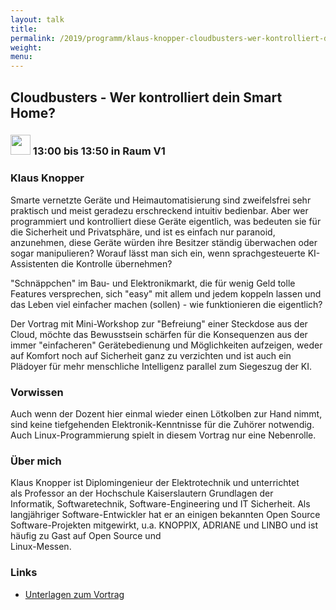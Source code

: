```yaml
---
layout: talk
title:
permalink: /2019/programm/klaus-knopper-cloudbusters-wer-kontrolliert-dein-smart-home/
weight:
menu:
---
```

## Cloudbusters - Wer kontrolliert dein Smart Home?

### <img height = "32" src="../../../images/talk.svg"> 13:00 bis 13:50 in Raum V1

### Klaus Knopper

Smarte vernetzte Geräte und Heimautomatisierung sind zweifelsfrei sehr praktisch und meist geradezu erschreckend intuitiv bedienbar. Aber wer programmiert und kontrolliert diese Geräte eigentlich, was bedeuten sie für die Sicherheit und Privatsphäre, und ist es einfach nur paranoid, anzunehmen, diese Geräte würden ihre Besitzer ständig überwachen oder sogar manipulieren? Worauf lässt man sich ein, wenn sprachgesteuerte KI-Assistenten die Kontrolle übernehmen?

"Schnäppchen" im Bau- und Elektronikmarkt, die für wenig Geld tolle Features versprechen, sich "easy" mit allem und jedem koppeln lassen und das Leben viel einfacher machen (sollen) - wie funktionieren die eigentlich?

Der Vortrag mit Mini-Workshop zur "Befreiung" einer Steckdose aus der Cloud, möchte das Bewusstsein schärfen für die Konsequenzen aus der immer "einfacheren" Gerätebedienung und Möglichkeiten aufzeigen, weder auf Komfort noch auf Sicherheit ganz zu verzichten und ist auch ein Plädoyer für mehr menschliche Intelligenz parallel zum Siegeszug der KI.

### Vorwissen

Auch wenn der Dozent hier einmal wieder einen Lötkolben zur Hand nimmt, sind keine tiefgehenden Elektronik-Kenntnisse für die Zuhörer notwendig. Auch Linux-Programmierung spielt in diesem Vortrag nur eine Nebenrolle.

### Über mich

Klaus Knopper ist Diplomingenieur der Elektrotechnik und unterrichtet  
als Professor an der Hochschule Kaiserslautern Grundlagen der  
Informatik, Softwaretechnik, Software-Engineering und IT Sicherheit. Als  
langjähriger Software-Entwickler hat er an einigen bekannten Open Source  
Software-Projekten mitgewirkt, u.a. KNOPPIX, ADRIANE und LINBO und ist  
häufig zu Gast auf Open Source und  
Linux-Messen.

### Links

- <a href="https://www.knopper.net/tuebix/" target="_blank">Unterlagen zum Vortrag</a>
